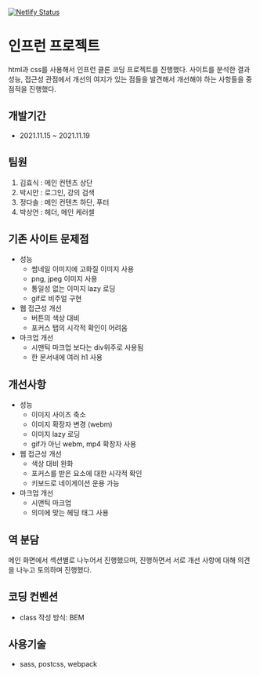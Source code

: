 [![Netlify Status](https://api.netlify.com/api/v1/badges/2a97a2bc-666c-4f2f-9b4d-dc1327d30cac/deploy-status)](https://app.netlify.com/sites/kingflearn/deploys)

# 인프런 프로젝트

html과 css를 사용해서 인프런 클론 코딩 프로젝트를 진행했다.
사이트를 분석한 결과 성능, 접근성 관점에서 개선의 여지가 있는 점들을 발견해서
개선해야 하는 사항들을 중점적을 진행했다.

## 개발기간

- 2021.11.15 ~ 2021.11.19

## 팀원

1. 김효식 : 메인 컨텐츠 상단
2. 박시안 : 로그인, 강의 검색
3. 정다솔 : 메인 컨텐츠 하단, 푸터
4. 박상언 : 헤더, 메인 케러셀

## 기존 사이트 문제점

- 성능
  - 썸네일 이미지에 고화질 이미지 사용
  - png, jpeg 이미지 사용
  - 통일성 없는 이미지 lazy 로딩
  - gif로 비주얼 구현
- 웹 접근성 개선
  - 버튼의 색상 대비
  - 포커스 탭의 시각적 확인이 어려움
- 마크업 개선
  - 시맨틱 마크업 보다는 div위주로 사용됨
  - 한 문서내에 여러 h1 사용

## 개선사항

- 성능
  - 이미지 사이즈 축소
  - 이미지 확장자 변경 (webm)
  - 이미지 lazy 로딩
  - gif가 아닌 webm, mp4 확장자 사용
- 웹 접근성 개선
  - 색상 대비 완화
  - 포커스를 받은 요소에 대한 시각적 확인
  - 키보드로 네이게이션 운용 가능
- 마크업 개선
  - 시맨틱 마크업
  - 의미에 맞는 헤딩 태그 사용

## 역 분담

메인 화면에서 섹션별로 나누어서 진행했으며,
진행하면서 서로 개선 사항에 대해 의견을 나누고 토의하며 진행했다.

## 코딩 컨벤션

- class 작성 방식: BEM

## 사용기술

- sass, postcss, webpack
